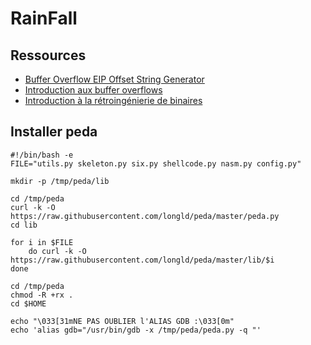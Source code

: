 # RainFall

## Ressources

- [Buffer Overflow EIP Offset String Generator](http://projects.jason-rush.com/tools/buffer-overflow-eip-offset-string-generator/)
- [Introduction aux buffer overflows](https://zestedesavoir.com/articles/100/introduction-aux-buffer-overflows/)
- [Introduction à la rétroingénierie de binaires](https://zestedesavoir.com/articles/97/introduction-a-la-retroingenierie-de-binaires/)

## Installer peda

```
#!/bin/bash -e
FILE="utils.py skeleton.py six.py shellcode.py nasm.py config.py"

mkdir -p /tmp/peda/lib

cd /tmp/peda
curl -k -O https://raw.githubusercontent.com/longld/peda/master/peda.py
cd lib

for i in $FILE
    do curl -k -O https://raw.githubusercontent.com/longld/peda/master/lib/$i
done

cd /tmp/peda
chmod -R +rx .
cd $HOME

echo "\033[31mNE PAS OUBLIER l'ALIAS GDB :\033[0m"
echo 'alias gdb="/usr/bin/gdb -x /tmp/peda/peda.py -q "'
```


